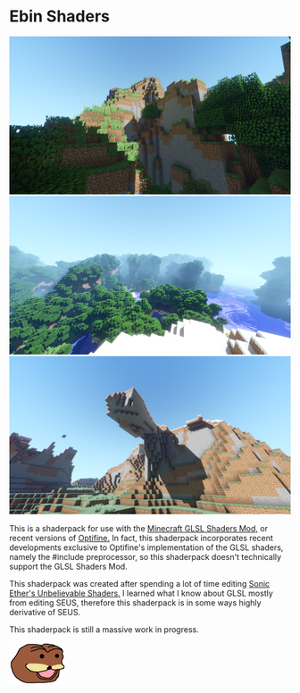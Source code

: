 # Ebin Shaders
![slide](https://github.com/BruceKnowsHow/Ebin-Shaders/blob/master/images/eldaria%203.png)
![slide](https://raw.githubusercontent.com/BruceKnowsHow/Ebin-Shaders/master/images/eldaria%202.png)
![slide](https://raw.githubusercontent.com/BruceKnowsHow/Ebin-Shaders/master/images/arch.png)

This is a shaderpack for use with the [Minecraft GLSL Shaders Mod,](http://www.minecraftforum.net/forums/mapping-and-modding/minecraft-mods/1286604) or recent versions of [Optifine.](http://www.minecraftforum.net/forums/mapping-and-modding/minecraft-mods/1272953) In fact, this shaderpack incorporates recent developments exclusive to Optifine's implementation of the GLSL shaders, namely the #include preprocessor, so this shaderpack doesn't technically support the GLSL Shaders Mod.

This shaderpack was created after spending a lot of time editing [Sonic Ether's Unbelievable Shaders.](http://www.minecraftforum.net/forums/mapping-and-modding/minecraft-mods/1280299) I learned what I know about GLSL mostly from editing SEUS, therefore this shaderpack is in some ways highly derivative of SEUS.

This shaderpack is still a massive work in progress.


![slide](https://raw.githubusercontent.com/BruceKnowsHow/Ebin-Shaders/master/images/ebin.png)
